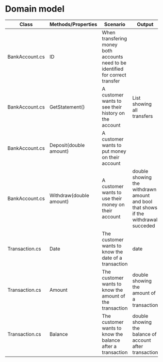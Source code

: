 
# Domain model


| Class         | Methods/Properties       | Scenario                                                                       | Output                                                                            |
|---------------|--------------------------|--------------------------------------------------------------------------------|-----------------------------------------------------------------------------------|
|BankAccount.cs |ID                        |When transfering money both accounts need to be identified for correct transfer |                                                                                   |
|BankAccount.cs |GetStatement()            |A customer wants to see their history on the account                            |List showing all transfers                                                         |
|BankAccount.cs |Deposit(double amount)    |A customer wants to put money on their account                                  |                                                                                   |
|BankAccount.cs |Withdraw(double amount)   |A customer wants to use their money on their account                            |double showing the withdrawn amount and bool that shows if the withdrawal succeded |
|Transaction.cs |Date                      |The customer wants to know the date of a transaction                            |date                                                                               |
|Transaction.cs |Amount                    |The customer wants to know the amount of the transaction                        |double showing the amount of a transaction                                         |
|Transaction.cs |Balance                   |The customer wants to know the balance after a transaction                      |double showing the balance of account after transaction                            |
